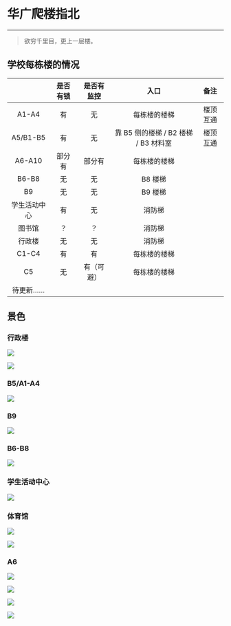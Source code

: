 # 华广爬楼指北

---

> 欲穷千里目，更上一层楼。


## 学校每栋楼的情况


|              | 是否有锁 | 是否有监控 |                 入口                 |   备注   |
| :----------: | :------: | :--------: | :----------------------------------: | :------: |
|    A1-A4     |    有    |     无     |             每栋楼的楼梯             | 楼顶互通 |
|   A5/B1-B5   |    有    |     无     | 靠 B5 侧的楼梯 / B2 楼梯 / B3 材料室 | 楼顶互通 |
|    A6-A10    |  部分有  |   部分有   |             每栋楼的楼梯             |          |
|    B6-B8     |    无    |     无     |               B8 楼梯                |          |
|      B9      |    无    |     无     |               B9 楼梯                |          |
| 学生活动中心 |    有    |     无     |                消防梯                |          |
|    图书馆    |    ？    |     ？     |                消防梯                |          |
|    行政楼    |    无    |     无     |                消防梯                |          |
|    C1-C4     |    有    |     有     |             每栋楼的楼梯             |          |
|      C5      |    无    | 有（可避） |             每栋楼的楼梯             |          |
|   待更新……   |          |            |                                      |          |

## 景色


### 行政楼

![](https://cdn.jsdelivr.net/gh/linyuxuanlin/Wiki-media/img/20200202212828.jpg)

![](https://cdn.jsdelivr.net/gh/linyuxuanlin/Wiki-media/img/20200202212950.jpg)

### B5/A1-A4

![](https://cdn.jsdelivr.net/gh/linyuxuanlin/Wiki-media/img/20200202212913.jpg)

### B9

![](https://cdn.jsdelivr.net/gh/linyuxuanlin/Wiki-media/img/20200202212437.jpg)

### B6-B8

![](https://cdn.jsdelivr.net/gh/linyuxuanlin/Wiki-media/img/20200202212548.jpg)



### 学生活动中心

![](https://cdn.jsdelivr.net/gh/linyuxuanlin/Wiki-media/img/20200202212729.jpg)

### 体育馆

![](https://cdn.jsdelivr.net/gh/linyuxuanlin/Wiki-media/img/20200202212844.jpg)

![](https://cdn.jsdelivr.net/gh/linyuxuanlin/Wiki-media/img/20200202212751.jpg)


### A6

![](https://cdn.jsdelivr.net/gh/linyuxuanlin/Wiki-media/img/20200202212934.jpg)

![](https://cdn.jsdelivr.net/gh/linyuxuanlin/Wiki-media/img/20200202212629.jpg)

![](https://cdn.jsdelivr.net/gh/linyuxuanlin/Wiki-media/img/20200202212810.jpg)

![](https://cdn.jsdelivr.net/gh/linyuxuanlin/Wiki-media/img/20200202212652.jpg)